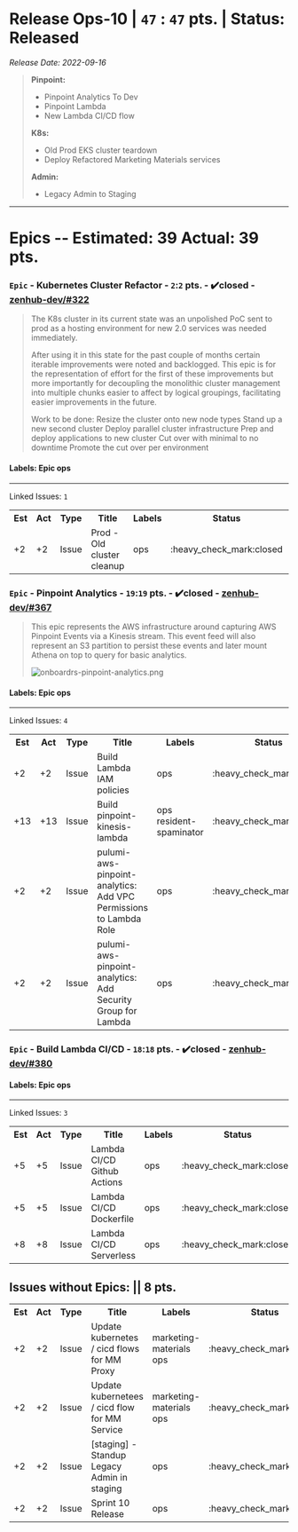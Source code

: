 # Release Ops-10 | `47` : `47` pts. | Status: Released
_Release Date: 2022-09-16_


 > **Pinpoint:**
 >
 >- Pinpoint Analytics To Dev
 >- Pinpoint Lambda
 >- New Lambda CI/CD flow
 >
 >**K8s:**
 >
 >- Old Prod EKS cluster teardown
 >- Deploy Refactored Marketing Materials services 
 >
 >**Admin:**
 >
 >- Legacy Admin to Staging
 >
---
# Epics -- Estimated: 39  Actual: 39 pts.
### `Epic` - Kubernetes Cluster Refactor - `2`:`2` pts. - :heavy_check_mark:closed - [zenhub-dev/#322](https://github.com/OnboardRS/zenhub-dev/issues/322)


 > The K8s cluster in its current state was an unpolished PoC sent to prod as a hosting environment for new 2.0 services was needed immediately.
 >
 >After using it in this state for the past couple of months certain iterable improvements were noted and backlogged. This epic is for the representation of effort for the first of these improvements but more importantly for decoupling the monolithic cluster management into multiple chunks easier to affect by logical groupings, facilitating easier improvements in the future.
 >
 >Work to be done:
 >Resize the cluster onto new node types
 >Stand up a new second cluster
 >Deploy parallel cluster infrastructure
 >Prep and deploy applications to new cluster
 >Cut over with minimal to no downtime
 >Promote the cut over per environment 

#### Labels: Epic ops 
---
Linked Issues: `1`
<p>
<table>
<tr><th>Est</th><th>Act</th><th>Type</th><th>Title</th><th>Labels</th><th>Status</th><th>Link</th></tr>
<tr><td>+2</td><td>+2</td><td>Issue</td><td>Prod - Old cluster cleanup</td><td>ops </td><td>:heavy_check_mark:closed</td><td><a href="https://github.com/OnboardRS/zenhub-dev/issues/340">zenhub-dev/#340</a></td> </tr>
</table>
</p>


### `Epic` - Pinpoint Analytics - `19`:`19` pts. - :heavy_check_mark:closed - [zenhub-dev/#367](https://github.com/OnboardRS/zenhub-dev/issues/367)


 > This epic represents the AWS infrastructure around capturing AWS Pinpoint Events via a Kinesis stream.
 >This event feed will also represent an S3 partition to persist these events and later mount Athena on top to query for basic analytics.
 >
 >![onboardrs-pinpoint-analytics.png](https://images.zenhubusercontent.com/623b9450b52d5c969dd04278/1af4e47f-a72b-46af-b3ac-bac768db30d2)

#### Labels: Epic ops 
---
Linked Issues: `4`
<p>
<table>
<tr><th>Est</th><th>Act</th><th>Type</th><th>Title</th><th>Labels</th><th>Status</th><th>Link</th></tr>
<tr><td>+2</td><td>+2</td><td>Issue</td><td>Build Lambda IAM policies</td><td>ops </td><td>:heavy_check_mark:closed</td><td><a href="https://github.com/OnboardRS/zenhub-dev/issues/378">zenhub-dev/#378</a></td> </tr>
<tr><td>+13</td><td>+13</td><td>Issue</td><td>Build pinpoint-kinesis-lambda</td><td>ops resident-spaminator </td><td>:heavy_check_mark:closed</td><td><a href="https://github.com/OnboardRS/zenhub-dev/issues/379">zenhub-dev/#379</a></td> </tr>
<tr><td>+2</td><td>+2</td><td>Issue</td><td>pulumi-aws-pinpoint-analytics: Add VPC Permissions to Lambda Role</td><td>ops </td><td>:heavy_check_mark:closed</td><td><a href="https://github.com/OnboardRS/zenhub-dev/issues/437">zenhub-dev/#437</a></td> </tr>
<tr><td>+2</td><td>+2</td><td>Issue</td><td>pulumi-aws-pinpoint-analytics: Add Security Group for Lambda</td><td>ops </td><td>:heavy_check_mark:closed</td><td><a href="https://github.com/OnboardRS/zenhub-dev/issues/438">zenhub-dev/#438</a></td> </tr>
</table>
</p>


### `Epic` - Build Lambda CI/CD - `18`:`18` pts. - :heavy_check_mark:closed - [zenhub-dev/#380](https://github.com/OnboardRS/zenhub-dev/issues/380)


#### Labels: Epic ops 
---
Linked Issues: `3`
<p>
<table>
<tr><th>Est</th><th>Act</th><th>Type</th><th>Title</th><th>Labels</th><th>Status</th><th>Link</th></tr>
<tr><td>+5</td><td>+5</td><td>Issue</td><td>Lambda CI/CD Github Actions</td><td>ops </td><td>:heavy_check_mark:closed</td><td><a href="https://github.com/OnboardRS/zenhub-dev/issues/404">zenhub-dev/#404</a></td> </tr>
<tr><td>+5</td><td>+5</td><td>Issue</td><td>Lambda CI/CD Dockerfile</td><td>ops </td><td>:heavy_check_mark:closed</td><td><a href="https://github.com/OnboardRS/zenhub-dev/issues/405">zenhub-dev/#405</a></td> </tr>
<tr><td>+8</td><td>+8</td><td>Issue</td><td>Lambda CI/CD Serverless</td><td>ops </td><td>:heavy_check_mark:closed</td><td><a href="https://github.com/OnboardRS/zenhub-dev/issues/406">zenhub-dev/#406</a></td> </tr>
</table>
</p>



## Issues without Epics: || 8 pts.
<table>
<tr><th>Est</th><th>Act</th><th>Type</th><th>Title</th><th>Labels</th><th>Status</th><th>Link</th></tr>
<tr><td>+2</td><td>+2</td><td>Issue</td><td>Update kubernetes / cicd flows for MM Proxy</td><td>marketing-materials ops </td><td>:heavy_check_mark:closed</td><td><a href="https://github.com/OnboardRS/zenhub-dev/issues/419">zenhub-dev/#419</a></td> </tr>
<tr><td>+2</td><td>+2</td><td>Issue</td><td>Update kubernetees / cicd flow for MM Service</td><td>marketing-materials ops </td><td>:heavy_check_mark:closed</td><td><a href="https://github.com/OnboardRS/zenhub-dev/issues/421">zenhub-dev/#421</a></td> </tr>
<tr><td>+2</td><td>+2</td><td>Issue</td><td>[staging] - Standup Legacy Admin in staging</td><td>ops </td><td>:heavy_check_mark:closed</td><td><a href="https://github.com/OnboardRS/zenhub-dev/issues/431">zenhub-dev/#431</a></td> </tr>
<tr><td>+2</td><td>+2</td><td>Issue</td><td>Sprint 10 Release</td><td>ops </td><td>:heavy_check_mark:closed</td><td><a href="https://github.com/OnboardRS/zenhub-dev/issues/453">zenhub-dev/#453</a></td> </tr>
</table>
